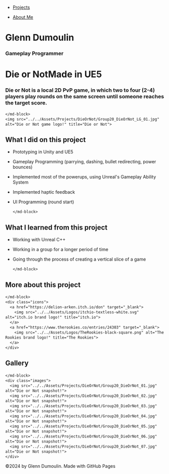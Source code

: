 <link href="../../style.css" rel="stylesheet"/>
<link href="../project-details.css" rel="stylesheet"/>
<script type="module" src="https://md-block.verou.me/md-block.js"></script>

<div class="nav-bar">
  <md-block>

- <a href="../../">Projects</a>
- <a href="../../About/">About Me</a>

  </md-block>
</div>

<div class="title">
  <md-block>

# Glenn Dumoulin

  </md-block>
  <h3>Gameplay Programmer</h3>
</div>

<div class="content">
  <h1 class="project-title"><span>Die or Not</span><span>Made in UE5</span></h1>
  <div class="intro">
    <md-block>

### Die or Not is a local 2D PvP game, in which two to four (2-4) players play rounds on the same screen until someone reaches the target score.

    </md-block>
    <img src="../../Assets/Projects/DieOrNot/Group20_DieOrNot_LG_01.jpg" alt="Die or Not game logo!" title="Die or Not">
  </div>
  <div class="details">
    <div>
      <md-block>

## What I did on this project

- Prototyping in Unity and UE5
- Gameplay Programming (parrying, dashing, bullet redirecting, power bounces)
- Implemented most of the powerups, using Unreal's Gameplay Ability System
- Implemented haptic feedback
- UI Programming (round start)

      </md-block>
    </div>
    <div>
      <md-block>

## What I learned from this project

- Working with Unreal C++
- Working in a group for a longer period of time
- Going through the process of creating a vertical slice of a game

      </md-block>
    </div>
  </div>
  <div class="platforms">
    <md-block>

## More about this project

    </md-block>
    <div class="icons">
      <a href="https://delion-arken.itch.io/don" target="_blank">
        <img src="../../Assets/Logos/itchio-textless-white.svg" alt="itch.io brand logo!" title="itch.io">
      </a>
      <a href="https://www.therookies.co/entries/24303" target="_blank">
        <img src="../../Assets/Logos/TheRookies-black-square.png" alt="The Rookies brand logo!" title="The Rookies">
      </a>
    </div>
  </div>
  <div class="gallery">
    <md-block>

## Gallery

    </md-block>
    <div class="images">
      <img src="../../Assets/Projects/DieOrNot/Group20_DieOrNot_01.jpg" alt="Die or Not snapshot!">
      <img src="../../Assets/Projects/DieOrNot/Group20_DieOrNot_02.jpg" alt="Die or Not snapshot!">
      <img src="../../Assets/Projects/DieOrNot/Group20_DieOrNot_03.jpg" alt="Die or Not snapshot!">
      <img src="../../Assets/Projects/DieOrNot/Group20_DieOrNot_04.jpg" alt="Die or Not snapshot!">
      <img src="../../Assets/Projects/DieOrNot/Group20_DieOrNot_05.jpg" alt="Die or Not snapshot!">
      <img src="../../Assets/Projects/DieOrNot/Group20_DieOrNot_06.jpg" alt="Die or Not snapshot!">
      <img src="../../Assets/Projects/DieOrNot/Group20_DieOrNot_07.jpg" alt="Die or Not snapshot!">
    </div>
  </div>
</div>

<footer>
  <md-block>

©2024 by Glenn Dumoulin. Made with GitHub Pages

  </md-block>
</footer>
